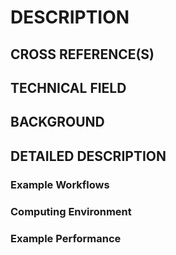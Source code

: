 # DESCRIPTION

## CROSS REFERENCE(S)

## TECHNICAL FIELD

## BACKGROUND

## DETAILED DESCRIPTION

### Example Workflows

### Computing Environment

### Example Performance

